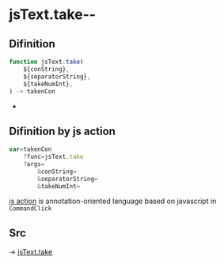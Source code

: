 # jsText.take--

## Difinition

```js.js
function jsText.take(
	${conString},
	${separatorString},
	${takeNumInt},
) -> takenCon
```

- 


## Difinition by js action

```js.js
var=takenCon
	?func=jsText.take
	?args=
		&conString=
		&separatorString=
		&takeNumInt=
```

[js action](#) is annotation-oriented language based on javascript in `CommandClick`



## Src

-> [jsText.take](https://github.com/puutaro/CommandClick/blob/master/app/src/main/java/com/puutaro/commandclick/fragment_lib/terminal_fragment/js_interface/text/JsText.kt#L49)


